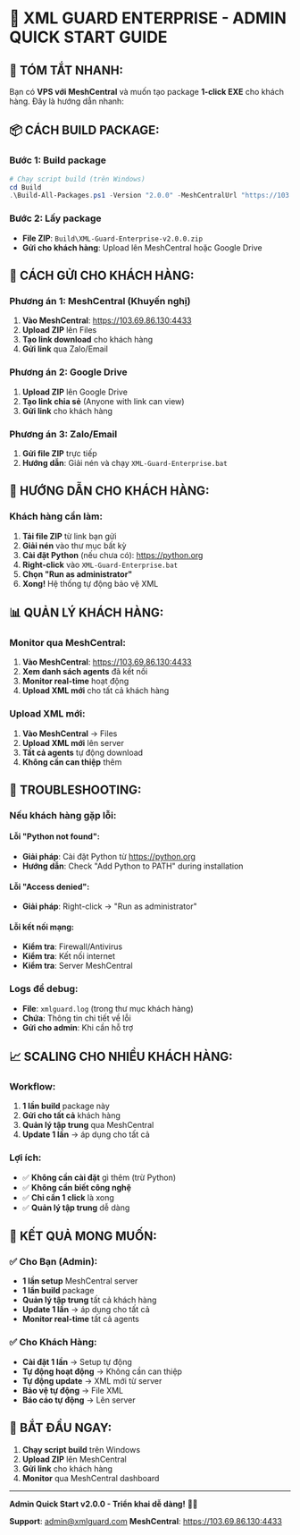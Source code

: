 # 🚀 XML GUARD ENTERPRISE - ADMIN QUICK START GUIDE

## 🎯 TÓM TẮT NHANH:

Bạn có **VPS với MeshCentral** và muốn tạo package **1-click EXE** cho khách hàng. Đây là hướng dẫn nhanh:

## 📦 CÁCH BUILD PACKAGE:

### Bước 1: Build package
```powershell
# Chạy script build (trên Windows)
cd Build
.\Build-All-Packages.ps1 -Version "2.0.0" -MeshCentralUrl "https://103.69.86.130:4433"
```

### Bước 2: Lấy package
- **File ZIP**: `Build\XML-Guard-Enterprise-v2.0.0.zip`
- **Gửi cho khách hàng**: Upload lên MeshCentral hoặc Google Drive

## 🎯 CÁCH GỬI CHO KHÁCH HÀNG:

### Phương án 1: MeshCentral (Khuyến nghị)
1. **Vào MeshCentral**: https://103.69.86.130:4433
2. **Upload ZIP** lên Files
3. **Tạo link download** cho khách hàng
4. **Gửi link** qua Zalo/Email

### Phương án 2: Google Drive
1. **Upload ZIP** lên Google Drive
2. **Tạo link chia sẻ** (Anyone with link can view)
3. **Gửi link** cho khách hàng

### Phương án 3: Zalo/Email
1. **Gửi file ZIP** trực tiếp
2. **Hướng dẫn**: Giải nén và chạy `XML-Guard-Enterprise.bat`

## 👥 HƯỚNG DẪN CHO KHÁCH HÀNG:

### Khách hàng cần làm:
1. **Tải file ZIP** từ link bạn gửi
2. **Giải nén** vào thư mục bất kỳ
3. **Cài đặt Python** (nếu chưa có): https://python.org
4. **Right-click** vào `XML-Guard-Enterprise.bat`
5. **Chọn "Run as administrator"**
6. **Xong!** Hệ thống tự động bảo vệ XML

## 📊 QUẢN LÝ KHÁCH HÀNG:

### Monitor qua MeshCentral:
1. **Vào MeshCentral**: https://103.69.86.130:4433
2. **Xem danh sách agents** đã kết nối
3. **Monitor real-time** hoạt động
4. **Upload XML mới** cho tất cả khách hàng

### Upload XML mới:
1. **Vào MeshCentral** → Files
2. **Upload XML mới** lên server
3. **Tất cả agents** tự động download
4. **Không cần can thiệp** thêm

## 🔧 TROUBLESHOOTING:

### Nếu khách hàng gặp lỗi:

#### Lỗi "Python not found":
- **Giải pháp**: Cài đặt Python từ https://python.org
- **Hướng dẫn**: Check "Add Python to PATH" during installation

#### Lỗi "Access denied":
- **Giải pháp**: Right-click → "Run as administrator"

#### Lỗi kết nối mạng:
- **Kiểm tra**: Firewall/Antivirus
- **Kiểm tra**: Kết nối internet
- **Kiểm tra**: Server MeshCentral

### Logs để debug:
- **File**: `xmlguard.log` (trong thư mục khách hàng)
- **Chứa**: Thông tin chi tiết về lỗi
- **Gửi cho admin**: Khi cần hỗ trợ

## 📈 SCALING CHO NHIỀU KHÁCH HÀNG:

### Workflow:
1. **1 lần build** package này
2. **Gửi cho tất cả** khách hàng
3. **Quản lý tập trung** qua MeshCentral
4. **Update 1 lần** → áp dụng cho tất cả

### Lợi ích:
- ✅ **Không cần cài đặt** gì thêm (trừ Python)
- ✅ **Không cần biết công nghệ**
- ✅ **Chỉ cần 1 click** là xong
- ✅ **Quản lý tập trung** dễ dàng

## 🎯 KẾT QUẢ MONG MUỐN:

### ✅ Cho Bạn (Admin):
- **1 lần setup** MeshCentral server
- **1 lần build** package
- **Quản lý tập trung** tất cả khách hàng
- **Update 1 lần** → áp dụng cho tất cả
- **Monitor real-time** tất cả agents

### ✅ Cho Khách Hàng:
- **Cài đặt 1 lần** → Setup tự động
- **Tự động hoạt động** → Không cần can thiệp
- **Tự động update** → XML mới từ server
- **Bảo vệ tự động** → File XML
- **Báo cáo tự động** → Lên server

## 🚀 BẮT ĐẦU NGAY:

1. **Chạy script build** trên Windows
2. **Upload ZIP** lên MeshCentral
3. **Gửi link** cho khách hàng
4. **Monitor** qua MeshCentral dashboard

---
**Admin Quick Start v2.0.0 - Triển khai dễ dàng!** 🚀✨

**Support**: admin@xmlguard.com
**MeshCentral**: https://103.69.86.130:4433